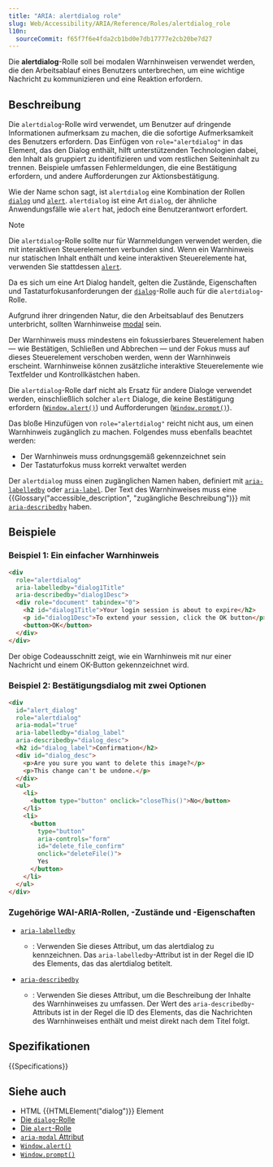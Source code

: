 ```yaml
---
title: "ARIA: alertdialog role"
slug: Web/Accessibility/ARIA/Reference/Roles/alertdialog_role
l10n:
  sourceCommit: f65f7f6e4fda2cb1bd0e7db17777e2cb20be7d27
---
```


Die **alertdialog**-Rolle soll bei modalen Warnhinweisen verwendet werden, die den Arbeitsablauf eines Benutzers unterbrechen, um eine wichtige Nachricht zu kommunizieren und eine Reaktion erfordern.

## Beschreibung

Die `alertdialog`-Rolle wird verwendet, um Benutzer auf dringende Informationen aufmerksam zu machen, die die sofortige Aufmerksamkeit des Benutzers erfordern. Das Einfügen von `role="alertdialog"` in das Element, das den Dialog enthält, hilft unterstützenden Technologien dabei, den Inhalt als gruppiert zu identifizieren und vom restlichen Seiteninhalt zu trennen. Beispiele umfassen Fehlermeldungen, die eine Bestätigung erfordern, und andere Aufforderungen zur Aktionsbestätigung.

Wie der Name schon sagt, ist `alertdialog` eine Kombination der Rollen [`dialog`](/de/docs/Web/Accessibility/ARIA/Reference/Roles/dialog_role) und [`alert`](/de/docs/Web/Accessibility/ARIA/Reference/Roles/alert_role). `alertdialog` ist eine Art `dialog`, der ähnliche Anwendungsfälle wie `alert` hat, jedoch eine Benutzerantwort erfordert.

> [!NOTE]
> Die `alertdialog`-Rolle sollte nur für Warnmeldungen verwendet werden, die mit interaktiven Steuerelementen verbunden sind. Wenn ein Warnhinweis nur statischen Inhalt enthält und keine interaktiven Steuerelemente hat, verwenden Sie stattdessen [`alert`](/de/docs/Web/Accessibility/ARIA/Reference/Roles/alert_role).

Da es sich um eine Art Dialog handelt, gelten die Zustände, Eigenschaften und Tastaturfokusanforderungen der [`dialog`](/de/docs/Web/Accessibility/ARIA/Reference/Roles/dialog_role)-Rolle auch für die `alertdialog`-Rolle.

Aufgrund ihrer dringenden Natur, die den Arbeitsablauf des Benutzers unterbricht, sollten Warnhinweise [modal](/de/docs/Web/Accessibility/ARIA/Reference/Attributes/aria-modal) sein.

Der Warnhinweis muss mindestens ein fokussierbares Steuerelement haben — wie Bestätigen, Schließen und Abbrechen — und der Fokus muss auf dieses Steuerelement verschoben werden, wenn der Warnhinweis erscheint. Warnhinweise können zusätzliche interaktive Steuerelemente wie Textfelder und Kontrollkästchen haben.

Die `alertdialog`-Rolle darf nicht als Ersatz für andere Dialoge verwendet werden, einschließlich solcher `alert` Dialoge, die keine Bestätigung erfordern ([`Window.alert()`](/de/docs/Web/API/Window/alert)) und Aufforderungen ([`Window.prompt()`](/de/docs/Web/API/Window/prompt)).

Das bloße Hinzufügen von `role="alertdialog"` reicht nicht aus, um einen Warnhinweis zugänglich zu machen. Folgendes muss ebenfalls beachtet werden:

- Der Warnhinweis muss ordnungsgemäß gekennzeichnet sein
- Der Tastaturfokus muss korrekt verwaltet werden

Der `alertdialog` muss einen zugänglichen Namen haben, definiert mit [`aria-labelledby`](/de/docs/Web/Accessibility/ARIA/Reference/Attributes/aria-labelledby) oder [`aria-label`](/de/docs/Web/Accessibility/ARIA/Reference/Attributes/aria-label). Der Text des Warnhinweises muss eine {{Glossary("accessible_description", "zugängliche Beschreibung")}} mit [`aria-describedby`](/de/docs/Web/Accessibility/ARIA/Reference/Attributes/aria-describedby) haben.

## Beispiele

### Beispiel 1: Ein einfacher Warnhinweis

```html
<div
  role="alertdialog"
  aria-labelledby="dialog1Title"
  aria-describedby="dialog1Desc">
  <div role="document" tabindex="0">
    <h2 id="dialog1Title">Your login session is about to expire</h2>
    <p id="dialog1Desc">To extend your session, click the OK button</p>
    <button>OK</button>
  </div>
</div>
```

Der obige Codeausschnitt zeigt, wie ein Warnhinweis mit nur einer Nachricht und einem OK-Button gekennzeichnet wird.

### Beispiel 2: Bestätigungsdialog mit zwei Optionen

```html
<div
  id="alert_dialog"
  role="alertdialog"
  aria-modal="true"
  aria-labelledby="dialog_label"
  aria-describedby="dialog_desc">
  <h2 id="dialog_label">Confirmation</h2>
  <div id="dialog_desc">
    <p>Are you sure you want to delete this image?</p>
    <p>This change can't be undone.</p>
  </div>
  <ul>
    <li>
      <button type="button" onclick="closeThis()">No</button>
    </li>
    <li>
      <button
        type="button"
        aria-controls="form"
        id="delete_file_confirm"
        onclick="deleteFile()">
        Yes
      </button>
    </li>
  </ul>
</div>
```

### Zugehörige WAI-ARIA-Rollen, -Zustände und -Eigenschaften

- [`aria-labelledby`](/de/docs/Web/Accessibility/ARIA/Reference/Attributes/aria-labelledby)

  - : Verwenden Sie dieses Attribut, um das alertdialog zu kennzeichnen. Das `aria-labelledby`-Attribut ist in der Regel die ID des Elements, das das alertdialog betitelt.

- [`aria-describedby`](/de/docs/Web/Accessibility/ARIA/Reference/Attributes/aria-describedby)
  - : Verwenden Sie dieses Attribut, um die Beschreibung der Inhalte des Warnhinweises zu umfassen. Der Wert des `aria-describedby`-Attributs ist in der Regel die ID des Elements, das die Nachrichten des Warnhinweises enthält und meist direkt nach dem Titel folgt.

## Spezifikationen

{{Specifications}}

## Siehe auch

- HTML {{HTMLElement("dialog")}} Element
- [Die `dialog`-Rolle](/de/docs/Web/Accessibility/ARIA/Reference/Roles/dialog_role)
- [Die `alert`-Rolle](/de/docs/Web/Accessibility/ARIA/Reference/Roles/alert_role)
- [`aria-modal` Attribut](/de/docs/Web/Accessibility/ARIA/Reference/Attributes/aria-modal)
- [`Window.alert()`](/de/docs/Web/API/Window/alert)
- [`Window.prompt()`](/de/docs/Web/API/Window/prompt)
